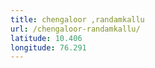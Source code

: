 ```yaml
---
title: chengaloor ,randamkallu
url: /chengaloor-randamkallu/
latitude: 10.406
longitude: 76.291
---
```


